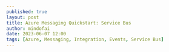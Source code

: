 ```yaml
---
published: true
layout: post
title: Azure Messaging Quickstart: Service Bus
author: mindofai
date: 2023-06-07 12:00
tags: [Azure, Messaging, Integration, Events, Service Bus]
---
```

